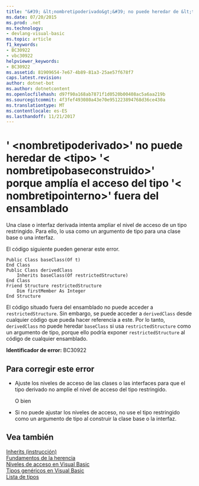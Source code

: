 ```yaml
---
title: "&#39; &lt;nombretipoderivado&gt;&#39; no puede heredar de &lt;tipo&gt; &#39;&lt; nombretipobaseconstruido&gt;&#39; porque amplía el acceso del tipo &#39;&lt; nombretipointerno&gt;&#39; fuera del ensamblado"
ms.date: 07/20/2015
ms.prod: .net
ms.technology:
- devlang-visual-basic
ms.topic: article
f1_keywords:
- BC30922
- vbc30922
helpviewer_keywords:
- BC30922
ms.assetid: 81909654-7e67-4b89-81a3-25ae57f678f7
caps.latest.revision: 
author: dotnet-bot
ms.author: dotnetcontent
ms.openlocfilehash: d97f90a168ab7871f1d0520b00408ac5a6aa219b
ms.sourcegitcommit: 4f3fef493080a43e70e951223894768d36ce430a
ms.translationtype: MT
ms.contentlocale: es-ES
ms.lasthandoff: 11/21/2017
---
```

# <a name="39ltderivedtypenamegt39-cannot-inherit-from-lttypegt-39ltconstructedbasetypenamegt39-because-it-expands-the-access-of-type-39ltinternaltypenamegt39-outside-the-assembly"></a>&#39; &lt;nombretipoderivado&gt;&#39; no puede heredar de &lt;tipo&gt; &#39;&lt; nombretipobaseconstruido&gt;&#39; porque amplía el acceso del tipo &#39;&lt; nombretipointerno&gt;&#39; fuera del ensamblado
Una clase o interfaz derivada intenta ampliar el nivel de acceso de un tipo restringido. Para ello, lo usa como un argumento de tipo para una clase base o una interfaz.  
  
 El código siguiente pueden generar este error.  
  
```  
Public Class baseClass(Of t)  
End Class  
Public Class derivedClass  
    Inherits baseClass(Of restrictedStructure)  
End Class  
Friend Structure restrictedStructure  
    Dim firstMember As Integer  
End Structure  
```  
  
 El código situado fuera del ensamblado no puede acceder a `restrictedStructure`. Sin embargo, se puede acceder a `derivedClass` desde cualquier código que pueda hacer referencia a este. Por lo tanto, `derivedClass` no puede heredar `baseClass` si usa `restrictedStructure` como un argumento de tipo, porque ello podría exponer `restrictedStructure` al código de cualquier ensamblado.  
  
 **Identificador de error:** BC30922  
  
## <a name="to-correct-this-error"></a>Para corregir este error  
  
-   Ajuste los niveles de acceso de las clases o las interfaces para que el tipo derivado no amplíe el nivel de acceso del tipo restringido.  
  
     O bien  
  
-   Si no puede ajustar los niveles de acceso, no use el tipo restringido como un argumento de tipo al construir la clase base o la interfaz.  
  
## <a name="see-also"></a>Vea también  
 [Inherits (instrucción)](../../visual-basic/language-reference/statements/inherits-statement.md)  
 [Fundamentos de la herencia](../../visual-basic/programming-guide/language-features/objects-and-classes/inheritance-basics.md)  
 [Niveles de acceso en Visual Basic](../../visual-basic/programming-guide/language-features/declared-elements/access-levels.md)  
 [Tipos genéricos en Visual Basic](../../visual-basic/programming-guide/language-features/data-types/generic-types.md)  
 [Lista de tipos](../../visual-basic/language-reference/statements/type-list.md)
